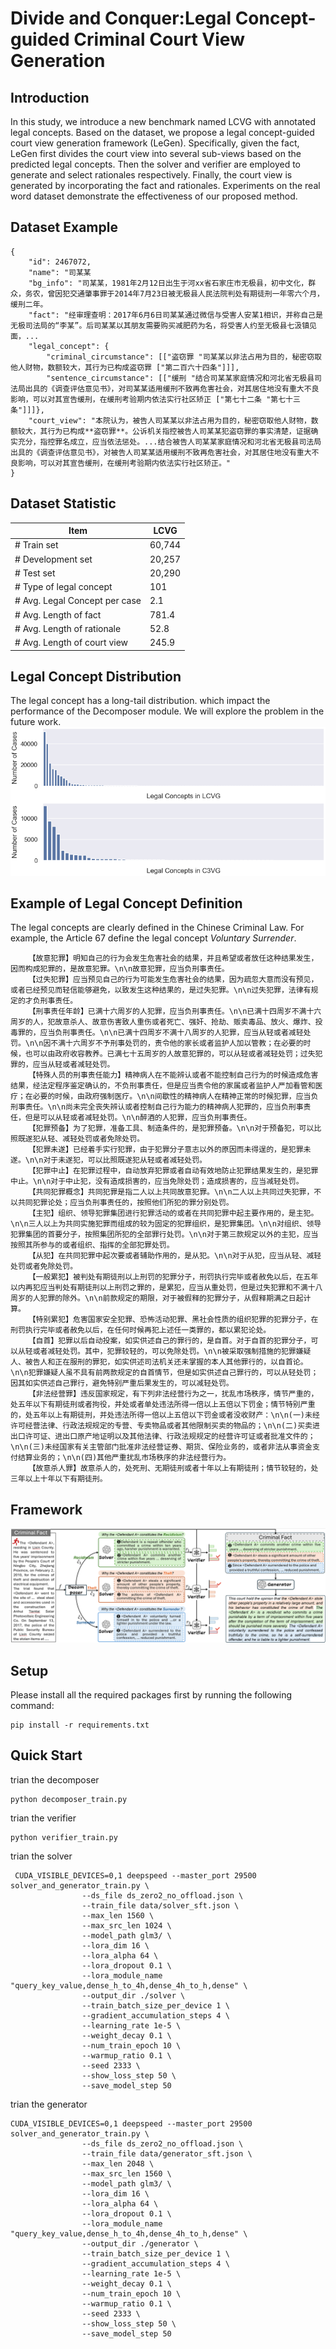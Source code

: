 # Divide and Conquer:Legal Concept-guided Criminal Court View Generation

## Introduction
In this study, we introduce a new benchmark named LCVG with annotated legal concepts. Based on the dataset, we propose a legal concept-guided court view generation framework (LeGen). Specifically, given the fact, LeGen first divides the court view into several sub-views based on the predicted legal concepts. Then the solver and verifier are employed to generate and select rationales respectively. Finally, the court view is generated by incorporating the fact and rationales. Experiments on the real word dataset demonstrate the effectiveness of our proposed method.

## Dataset Example
```
{
    "id": 2467072, 
    "name": "司某某 
    "bg_info": "司某某，1981年2月12日出生于河xx省石家庄市无极县，初中文化，群众，务农，曾因犯交通肇事罪于2014年7月23日被无极县人民法院判处有期徒刑一年零六个月，缓刑二年。 
    "fact": "经审理查明：2017年6月6日司某某通过微信与受害人安某1相识，并称自己是无极司法局的“李某”。后司某某以其朋友需要购买减肥药为名，将受害人约至无极县七汲镇见面，... 
    "legal_concept": {
        "criminal_circumstance": [["盗窃罪 "司某某以非法占用为目的，秘密窃取他人财物，数额较大，其行为已构成盗窃罪 ["第二百六十四条"]]], 
        "sentence_circumstance": [["缓刑 "结合司某某家庭情况和河北省无极县司法局出具的《调查评估意见书》，对司某某适用缓刑不致再危害社会，对其居住地没有重大不良影响，可以对其宣告缓刑，在缓刑考验期内依法实行社区矫正 ["第七十二条 "第七十三条"]]]}, 
    "court_view": "本院认为，被告人司某某以非法占用为目的，秘密窃取他人财物，数额较大，其行为已构成**盗窃罪**。公诉机关指控被告人司某某犯盗窃罪的事实清楚，证据确实充分，指控罪名成立，应当依法惩处。...结合被告人司某某家庭情况和河北省无极县司法局出具的《调查评估意见书》，对被告人司某某适用缓刑不致再危害社会，对其居住地没有重大不良影响，可以对其宣告缓刑，在缓刑考验期内依法实行社区矫正。"
}
```
## Dataset Statistic
| Item | LCVG  |
|--------|--------|
| \# Train set | 60,744 | 
| \# Development set | 20,257  | 
| \# Test set | 20,290    | 
| \# Type of legal concept | 101 | 
| \# Avg. Legal Concept per case | 2.1  | 
| \# Avg. Length of fact | 781.4 | 
| \# Avg. Length of rationale | 52.8 | 
| \# Avg. Length of court view| 245.9 | 

## Legal Concept Distribution
The legal concept has a long-tail distribution. which impact the performance of the Decomposer module. We will explore the problem in the future work.
<img src="asset/dist.png">

## Example of Legal Concept Definition
The legal concepts are clearly defined in the Chinese Criminal Law. For example, the Article 67 define the legal concept *Voluntary Surrender*.

```
    【故意犯罪】明知自己的行为会发生危害社会的结果，并且希望或者放任这种结果发生，因而构成犯罪的，是故意犯罪。\n\n故意犯罪，应当负刑事责任。
    【过失犯罪】应当预见自己的行为可能发生危害社会的结果，因为疏忽大意而没有预见，或者已经预见而轻信能够避免，以致发生这种结果的，是过失犯罪。\n\n过失犯罪，法律有规定的才负刑事责任。
    【刑事责任年龄】已满十六周岁的人犯罪，应当负刑事责任。\n\n已满十四周岁不满十六周岁的人，犯故意杀人、故意伤害致人重伤或者死亡、强奸、抢劫、贩卖毒品、放火、爆炸、投毒罪的，应当负刑事责任。\n\n已满十四周岁不满十八周岁的人犯罪，应当从轻或者减轻处罚。\n\n因不满十六周岁不予刑事处罚的，责令他的家长或者监护人加以管教；在必要的时候，也可以由政府收容教养。已满七十五周岁的人故意犯罪的，可以从轻或者减轻处罚；过失犯罪的，应当从轻或者减轻处罚。
    【特殊人员的刑事责任能力】精神病人在不能辨认或者不能控制自己行为的时候造成危害结果，经法定程序鉴定确认的，不负刑事责任，但是应当责令他的家属或者监护人严加看管和医疗；在必要的时候，由政府强制医疗。\n\n间歇性的精神病人在精神正常的时候犯罪，应当负刑事责任。\n\n尚未完全丧失辨认或者控制自己行为能力的精神病人犯罪的，应当负刑事责任，但是可以从轻或者减轻处罚。\n\n醉酒的人犯罪，应当负刑事责任。
    【犯罪预备】为了犯罪，准备工具、制造条件的，是犯罪预备。\n\n对于预备犯，可以比照既遂犯从轻、减轻处罚或者免除处罚。
    【犯罪未遂】已经着手实行犯罪，由于犯罪分子意志以外的原因而未得逞的，是犯罪未遂。\n\n对于未遂犯，可以比照既遂犯从轻或者减轻处罚。
    【犯罪中止】在犯罪过程中，自动放弃犯罪或者自动有效地防止犯罪结果发生的，是犯罪中止。\n\n对于中止犯，没有造成损害的，应当免除处罚；造成损害的，应当减轻处罚。
    【共同犯罪概念】共同犯罪是指二人以上共同故意犯罪。\n\n二人以上共同过失犯罪，不以共同犯罪论处；应当负刑事责任的，按照他们所犯的罪分别处罚。
    【主犯】组织、领导犯罪集团进行犯罪活动的或者在共同犯罪中起主要作用的，是主犯。\n\n三人以上为共同实施犯罪而组成的较为固定的犯罪组织，是犯罪集团。\n\n对组织、领导犯罪集团的首要分子，按照集团所犯的全部罪行处罚。\n\n对于第三款规定以外的主犯，应当按照其所参与的或者组织、指挥的全部犯罪处罚。
    【从犯】在共同犯罪中起次要或者辅助作用的，是从犯。\n\n对于从犯，应当从轻、减轻处罚或者免除处罚。
    【一般累犯】被判处有期徒刑以上刑罚的犯罪分子，刑罚执行完毕或者赦免以后，在五年以内再犯应当判处有期徒刑以上刑罚之罪的，是累犯，应当从重处罚，但是过失犯罪和不满十八周岁的人犯罪的除外。\n\n前款规定的期限，对于被假释的犯罪分子，从假释期满之日起计算。
    【特别累犯】危害国家安全犯罪、恐怖活动犯罪、黑社会性质的组织犯罪的犯罪分子，在刑罚执行完毕或者赦免以后，在任何时候再犯上述任一类罪的，都以累犯论处。
    【自首】犯罪以后自动投案，如实供述自己的罪行的，是自首。对于自首的犯罪分子，可以从轻或者减轻处罚。其中，犯罪较轻的，可以免除处罚。\n\n被采取强制措施的犯罪嫌疑人、被告人和正在服刑的罪犯，如实供述司法机关还未掌握的本人其他罪行的，以自首论。\n\n犯罪嫌疑人虽不具有前两款规定的自首情节，但是如实供述自己罪行的，可以从轻处罚；因其如实供述自己罪行，避免特别严重后果发生的，可以减轻处罚。
    【非法经营罪】违反国家规定，有下列非法经营行为之一，扰乱市场秩序，情节严重的，处五年以下有期徒刑或者拘役，并处或者单处违法所得一倍以上五倍以下罚金；情节特别严重的，处五年以上有期徒刑，并处违法所得一倍以上五倍以下罚金或者没收财产：\n\n(一)未经许可经营法律、行政法规规定的专营、专卖物品或者其他限制买卖的物品的；\n\n(二)买卖进出口许可证、进出口原产地证明以及其他法律、行政法规规定的经营许可证或者批准文件的；\n\n(三)未经国家有关主管部门批准非法经营证券、期货、保险业务的，或者非法从事资金支付结算业务的；\n\n(四)其他严重扰乱市场秩序的非法经营行为。
    【故意杀人罪】故意杀人的，处死刑、无期徒刑或者十年以上有期徒刑；情节较轻的，处三年以上十年以下有期徒刑。
```
## Framework

<img src="asset/framework.png">

## Setup
Please install all the required packages first by running the following command:

```
pip install -r requirements.txt 
```

## Quick Start

trian the decomposer
```
python decomposer_train.py
```

trian the verifier
```
python verifier_train.py
```

trian the solver
```
 CUDA_VISIBLE_DEVICES=0,1 deepspeed --master_port 29500 solver_and_generator_train.py \
                --ds_file ds_zero2_no_offload.json \
                --train_file data/solver_sft.json \
                --max_len 1560 \
                --max_src_len 1024 \
                --model_path glm3/ \
                --lora_dim 16 \
                --lora_alpha 64 \
                --lora_dropout 0.1 \
                --lora_module_name "query_key_value,dense_h_to_4h,dense_4h_to_h,dense" \
                --output_dir ./solver \
                --train_batch_size_per_device 1 \
                --gradient_accumulation_steps 4 \
                --learning_rate 1e-5 \
                --weight_decay 0.1 \
                --num_train_epoch 10 \
                --warmup_ratio 0.1 \
                --seed 2333 \
                --show_loss_step 50 \
                --save_model_step 50
```

trian the generator
```
CUDA_VISIBLE_DEVICES=0,1 deepspeed --master_port 29500 solver_and_generator_train.py \
                --ds_file ds_zero2_no_offload.json \
                --train_file data/generator_sft.json \
                --max_len 2048 \
                --max_src_len 1560 \
                --model_path glm3/ \
                --lora_dim 16 \
                --lora_alpha 64 \
                --lora_dropout 0.1 \
                --lora_module_name "query_key_value,dense_h_to_4h,dense_4h_to_h,dense" \
                --output_dir ./generator \
                --train_batch_size_per_device 1 \
                --gradient_accumulation_steps 4 \
                --learning_rate 1e-5 \
                --weight_decay 0.1 \
                --num_train_epoch 10 \
                --warmup_ratio 0.1 \
                --seed 2333 \
                --show_loss_step 50 \
                --save_model_step 50
```
